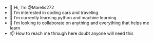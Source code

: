- 👋 Hi, I’m @Marelis272
- 👀 I’m interested in coding cars and traveling
- 🌱 I’m currently learning python and machine learning
- 💞️ I’m looking to collaborate on anything and everything that helps me learn
- 📫 How to reach me through here doubt anyone will need this
